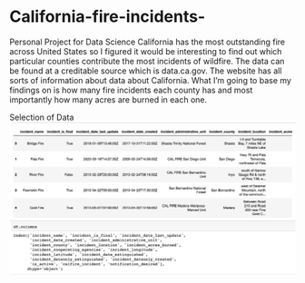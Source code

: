 # California-fire-incidents-
Personal Project for Data Science
California has the most outstanding fire across United States so I figured it would be interesting to find out which particular counties contribute the most incidents of wildfire. The data can be found at a creditable source which is data.ca.gov. The website has all sorts of information about data about California. What I’m going to base my findings on is how many fire incidents each county has and most importantly how many acres are burned in each one.

Selection of Data
![Picture1](pic1.png)
